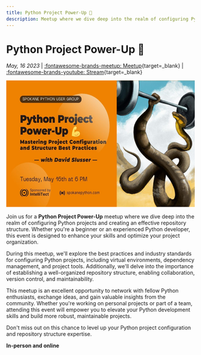 ```yaml
---
title: Python Project Power-Up 💪
description: Meetup where we dive deep into the realm of configuring Python projects and creating an effective repository structure
---
```


# Python Project Power-Up 💪

_May, 16 2023_ | [:fontawesome-brands-meetup: Meetup](https://www.meetup.com/python-spokane/events/lplxbtyfchbvb/){target=_blank} | [:fontawesome-brands-youtube: Stream](https://www.youtube.com/live/6lFztKize8A?feature=share){target=_blank}

<img src="/img/python-project-powerup.jpg" width="600" height="337.5">

Join us for a **Python Project Power-Up** meetup where we dive deep into the realm of configuring Python projects and creating an effective repository structure. Whether you're a beginner or an experienced Python developer, this event is designed to enhance your skills and optimize your project organization.

During this meetup, we'll explore the best practices and industry standards for configuring Python projects, including virtual environments, dependency management, and project tools. Additionally, we'll delve into the importance of establishing a well-organized repository structure, enabling collaboration, version control, and maintainability.

This meetup is an excellent opportunity to network with fellow Python enthusiasts, exchange ideas, and gain valuable insights from the community. Whether you're working on personal projects or part of a team, attending this event will empower you to elevate your Python development skills and build more robust, maintainable projects.

Don't miss out on this chance to level up your Python project configuration and repository structure expertise.

**In-person and online**

